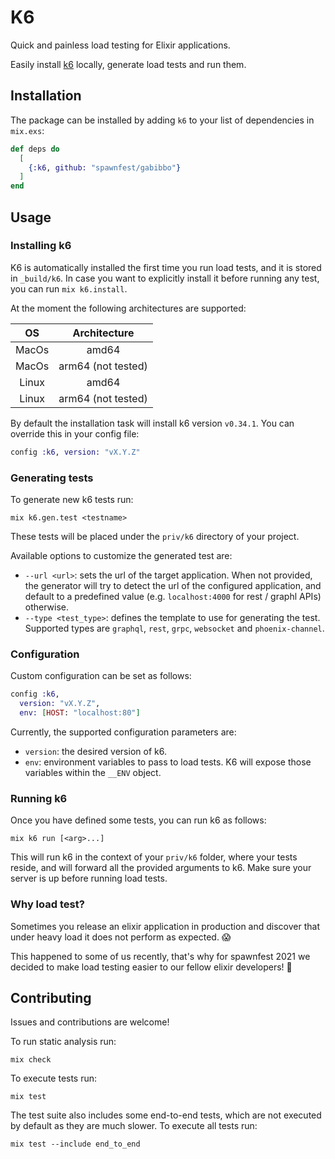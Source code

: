 # K6

Quick and painless load testing for Elixir applications.

Easily install [k6](https://k6.io) locally, generate load tests and run them.

## Installation

The package can be installed by adding `k6` to your list of dependencies in `mix.exs`:

```elixir
def deps do
  [
    {:k6, github: "spawnfest/gabibbo"}
  ]
end
```

## Usage

### Installing k6

K6 is automatically installed the first time you run load tests, and it is stored in `_build/k6`.
In case you want to explicitly install it before running any test, you can run `mix k6.install`.

At the moment the following architectures are supported:

|  OS   |    Architecture    |
| :---: | :----------------: |
| MacOs |       amd64        |
| MacOs | arm64 (not tested) |
| Linux |       amd64        |
| Linux | arm64 (not tested) |

By default the installation task will install k6 version `v0.34.1`.
You can override this in your config file:

```elixir
config :k6, version: "vX.Y.Z"
```

### Generating tests

To generate new k6 tests run:

```shell
mix k6.gen.test <testname>
```

These tests will be placed under the `priv/k6` directory of your project.

Available options to customize the generated test are:

- `--url <url>`: sets the url of the target application. When not provided, the generator will try to detect the url of the configured application, and default to a predefined value (e.g. `localhost:4000` for rest / graphl APIs) otherwise.
- `--type <test_type>`: defines the template to use for generating the test. Supported types are `graphql`, `rest`, `grpc`, `websocket` and `phoenix-channel`.

### Configuration

Custom configuration can be set as follows:

```elixir
config :k6,
  version: "vX.Y.Z",
  env: [HOST: "localhost:80"]
```

Currently, the supported configuration parameters are:

- `version`: the desired version of k6.
- `env`: environment variables to pass to load tests. K6 will expose those variables within the `__ENV` object.

### Running k6

Once you have defined some tests, you can run k6 as follows:

```shell
mix k6 run [<arg>...]
```

This will run k6 in the context of your `priv/k6` folder, where your tests reside, and will forward all the provided arguments to k6.
Make sure your server is up before running load tests.

### Why load test?

Sometimes you release an elixir application in production and discover that under heavy load it does not perform as expected. :scream:

This happened to some of us recently, that's why for spawnfest 2021 we decided to make load testing easier to our fellow elixir developers! :hugs:

## Contributing

Issues and contributions are welcome!

To run static analysis run:

```shell
mix check
```

To execute tests run:

```shell
mix test
```

The test suite also includes some end-to-end tests, which are not executed by default as they are much slower.
To execute all tests run:

```shell
mix test --include end_to_end
```
